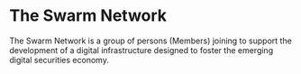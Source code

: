# The Swarm Network

The Swarm Network is a group of persons \(Members\) joining to support the development of a digital infrastructure designed to foster the emerging digital securities economy.

